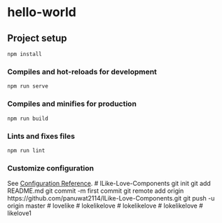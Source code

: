 # hello-world

## Project setup
```
npm install
```

### Compiles and hot-reloads for development
```
npm run serve
```

### Compiles and minifies for production
```
npm run build
```

### Lints and fixes files
```
npm run lint
```

### Customize configuration
See [Configuration Reference](https://cli.vuejs.org/config/).
#   l L i k e - L o v e - C o m p o n e n t s  
 g i t  
 i n i t  
 g i t  
 a d d  
 R E A D M E . m d  
 g i t  
 c o m m i t  
 - m  
 f i r s t   c o m m i t  
 g i t  
 r e m o t e  
 a d d  
 o r i g i n  
 h t t p s : / / g i t h u b . c o m / p a n u w a t 2 1 1 4 / l L i k e - L o v e - C o m p o n e n t s . g i t  
 g i t  
 p u s h  
 - u  
 o r i g i n  
 m a s t e r  
 #   l o v e l i k e  
 #   l o k e l i k e l o v e  
 #   l o k e l i k e l o v e  
 #   l o k e l i k e l o v e  
 #   l i k e l o v e 1  
 